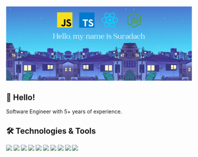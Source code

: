 [![Header](https://raw.githubusercontent.com/suradachk/suradachk/main/public/images/suradachk-bg.png?raw=true "Header")](https://suradachk.com)


## 👋 Hello! 
Software Engineer with 5+ years of experience.


## 🛠️ Technologies & Tools
![](https://img.shields.io/badge/Code-JavaScript-informational?style=flat&color=informational&logo=javascript)
![](https://img.shields.io/badge/Code-TypeScript-informational?style=flat&color=informational&logo=typescript)
![](https://img.shields.io/badge/Code-React-informational?style=flat&color=informational&logo=react)
![](https://img.shields.io/badge/Code-Node-informational?style=flat&color=informational&logo=node.js)
![](https://img.shields.io/badge/Code-Html-informational?style=flat&color=informational&logo=html5)
![](https://img.shields.io/badge/Code-CSS-informational?style=flat&color=informational&logo=css3)
![](https://img.shields.io/badge/Lib-Nestjs-informational?style=flat&color=red&logo=nestjs)
![](https://img.shields.io/badge/ORM-Prisma-informational?style=flat&color=yellow&logo=prisma)
![](https://img.shields.io/badge/DB-Mongodb-informational?style=flat&color=green&logo=mongodb)
![](https://img.shields.io/badge/DB-Postgresql-informational?style=flat&color=green&logo=postgresql)

